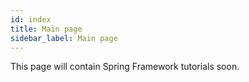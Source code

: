```yaml
---
id: index
title: Main page
sidebar_label: Main page
---
```


This page will contain Spring Framework tutorials soon.